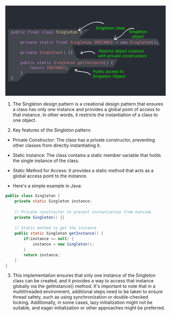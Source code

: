 ![alt text](image.png)

1. The Singleton design pattern is a creational design pattern that ensures a class has only one instance and provides a global point of access to that instance. In other words, it restricts the instantiation of a class to one object.

2. Key features of the Singleton pattern:

- Private Constructor: The class has a private constructor, preventing other classes from directly instantiating it.

- Static Instance: The class contains a static member variable that holds the single instance of the class.

- Static Method for Access: It provides a static method that acts as a global access point to the instance.

- Here's a simple example in Java:

```java
public class Singleton {
    private static Singleton instance;
    
    // Private constructor to prevent instantiation from outside
    private Singleton() {}
    
    // Static method to get the instance
    public static Singleton getInstance() {
        if(instance == null) {
            instance = new Singleton();
        }
        return instance;
    }    
}
```

3. This implementation ensures that only one instance of the Singleton class can be created, and it provides a way to access that instance globally via the getInstance() method. It's important to note that in a multithreaded environment, additional steps need to be taken to ensure thread safety, such as using synchronization or double-checked locking. Additionally, in some cases, lazy initialization might not be suitable, and eager initialization or other approaches might be preferred.




